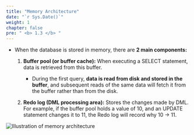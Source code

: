 ```yaml
---
title: "Memory Architecture"
date: "`r Sys.Date()`"
weight: 1
chapter: false
pre: " <b> 1.3 </b> "
---
```


- When the database is stored in memory, there are **2 main components:**
  1. **Buffer pool (or buffer cache):** When executing a SELECT statement, data is retrieved from this buffer.

     - During the first query, **data is read from disk and stored in the buffer**, and subsequent reads of the same data will fetch it from the buffer rather than from the disk.

  2. **Redo log (DML processing area):** Stores the changes made by DML. For example, if the buffer pool holds a value of 10, and an UPDATE statement changes it to 11, the Redo log will record why 10 → 11.

![Illustration of memory architecture](https://ngxquang.github.io/aws-ws1/images/1.introduce/001-memory.png)
